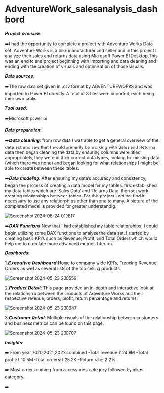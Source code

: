 # AdventureWork_salesanalysis_dashbord
𝑷𝒓𝒐𝒋𝒆𝒄𝒕 𝒐𝒗𝒆𝒓𝒗𝒊𝒆𝒘:

➡️I had the opportunity to complete a project with Adventure Works Data set. Adventure Works is a bike manufacturer and seller and in this project I analyze their sales and returns data using Microsoft 
   Power BI Desktop.This was an end to end project beginning with importing and data cleaning and ending with the creation of visuals and optimization of those visuals.


𝑫𝒂𝒕𝒂 𝒔𝒐𝒖𝒓𝒄𝒆𝒔:

➡️The raw data set given in .csv format by ADVENTUREWORKS and was imported to Power BI directly. A total of 8 files were imported, each being their own table.


𝑻𝒐𝒐𝒍 𝒖𝒔𝒆𝒅:

➡️Microsoft power bi


𝑫𝒂𝒕𝒂 𝒑𝒓𝒆𝒑𝒂𝒓𝒂𝒕𝒊𝒐𝒏:

➡️𝘿𝒂𝙩𝒂 𝒄𝙡𝒆𝙖𝒏𝙞𝒏𝙜: from row data I was able to get a general overview of the data set and saw that I would primarily be working with Sales and Returns data then began cleaning the data by ensuring columns 
                  were titled appropriately, they were in their correct data types, looking for missing data (which there was none) and began looking for what relationships I might be able to create 
                  between these tables.




➡️𝑫𝒂𝒕𝒂 𝒎𝒐𝒅𝒆𝒍𝒊𝒏𝒈: After ensuring my data’s accuracy and consistency, began the process of creating a data model for my tables. first established my data tables which are ‘Sales Data’ and ‘Returns Data’ 
                   then set work creating relationships between tables. For this project I did not find it necessary to use any relationships other than one to many. A picture of the completed model is 
                   provided for greater understandig.


![Screenshot 2024-05-24 010817](https://github.com/Kishan-savaliya203/AdventureWork_salesanalysis_dashbord/assets/167234170/a94d40e2-4e96-472b-9603-9525f9952150)




➡️𝑫𝑨𝑿 𝑭𝒖𝒏𝒄𝒕𝒊𝒐𝒏𝒔:Now that I had established my table relationships, I could begin utilizing some DAX functions to analyze the data set. I started by creating basic KPI’s such as Revenue, Profit, and 
                  Total Orders which would help me to calculate more advanced metrics later on.





𝑫𝒂𝒔𝒉𝒃𝒐𝒓𝒅𝒔:

1.𝙀𝒙𝙚𝒄𝙪𝒕𝙞𝒗𝙚 𝘿𝒂𝙨𝒉𝙗𝒐𝙖𝒓𝙙:Home to company wide KPI’s, Trending Revenue, Orders as well as several lists of the top selling products.


![Screenshot 2024-05-23 230559](https://github.com/Kishan-savaliya203/AdventureWork_salesanalysis_dashbord/assets/167234170/67f3b699-455b-461b-bfe4-bcb74cbcaafe)




2.𝑷𝙧𝒐𝙙𝒖𝙘𝒕 𝑫𝙚𝒕𝙖𝒊𝙡: This page provided an in-depth and interactive look at the relationship between the products of Adventure Works and their respective revenue, orders, profit, return percentage and 
                  returns.


![Screenshot 2024-05-23 230647](https://github.com/Kishan-savaliya203/AdventureWork_salesanalysis_dashbord/assets/167234170/d67c2bbe-4efa-40d1-8a31-12351e72bc71)



3.𝘾𝒖𝙨𝒕𝙤𝒎𝙚𝒓 𝑫𝙚𝒕𝙖𝒊𝙡: Multiple visuals of the relationship between customers and business metrics can be found on this page.



![Screenshot 2024-05-23 230707](https://github.com/Kishan-savaliya203/AdventureWork_salesanalysis_dashbord/assets/167234170/0cb563ba-5fbd-4249-b456-e0ab2578f3e8)




𝑰𝒏𝒔𝒊𝒈𝒉𝒕𝒔:


➡️ From year 2020,2021,2022 combined 
         -Total revenue:₹ 24.9M
         -Total profit:₹ 10.5M
         -Total orders:₹ 25.2K
         -Return rate: 2.2%

➡️ Most orders coming from accessories category followed by bikes category.

➡️






















                   


